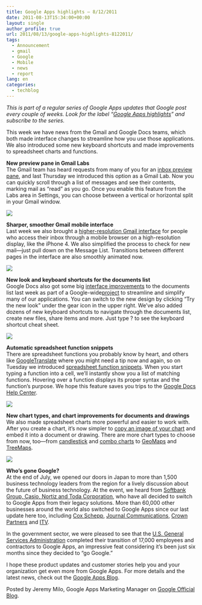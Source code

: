 ```yaml
---
title: Google Apps highlights – 8/12/2011
date: 2011-08-13T15:34:00+00:00
layout: single
author_profile: true
url: 2011/08/13/google-apps-highlights-8122011/
tags:
  - Announcement
  - gmail
  - Google
  - Mobile
  - news
  - report
lang: en
categories: 
  - techblog
---
```

_This is part of a regular series of Google Apps updates that Google post every couple of weeks. Look for the label “[Google Apps highlights](http://googleblog.blogspot.com/search/label/Google%20Apps%20highlights)” and subscribe to the series._

This week we have news from the Gmail and Google Docs teams, which both made interface changes to streamline how you use those applications. We also introduced some new keyboard shortcuts and made improvements to spreadsheet charts and functions.

**New preview pane in Gmail Labs**  
The Gmail team has heard requests from many of you for an [inbox preview pane](http://gmailblog.blogspot.com/2011/08/new-in-labs-preview-pane.html), and last Thursday we introduced this option as a Gmail Lab. Now you can quickly scroll through a list of messages and see their contents, marking mail as “read” as you go. Once you enable this feature from the Labs area in Settings, you can choose between a vertical or horizontal split in your Gmail window.

[![](http://1.bp.blogspot.com/-kx5SAU8rb00/TkaRCeKpE-I/AAAAAAAAD9o/EZVinryq5xM/s400/preview+pane.png)](http://1.bp.blogspot.com/-kx5SAU8rb00/TkaRCeKpE-I/AAAAAAAAD9o/EZVinryq5xM/s1600/preview+pane.png)

**Sharper, smoother Gmail mobile interface**  
Last week we also brought a [higher-resolution Gmail interface](http://gmailblog.blogspot.com/2011/08/gmail-for-mobile-now-sharper-and.html) for people who access their inbox through a mobile browser on a high-resolution display, like the iPhone 4. We also simplified the process to check for new mail—just pull down on the Message List. Transitions between different pages in the interface are also smoothly animated now.

[![](http://2.bp.blogspot.com/-9uxGTD1joFE/TkaQz_UPcCI/AAAAAAAAD9c/saXCt0f3CUo/s400/gmail+for+high+res.png)](http://2.bp.blogspot.com/-9uxGTD1joFE/TkaQz_UPcCI/AAAAAAAAD9c/saXCt0f3CUo/s1600/gmail+for+high+res.png)

**New look and keyboard shortcuts for the documents list**  
Google Docs also got some big [interface improvements](http://googledocs.blogspot.com/2011/08/try-out-new-look-and-keyboard-shortcuts.html) to the documents list last week as part of a Google-wide[project](http://googleblog.blogspot.com/2011/06/evolving-google-design-and-experience.html) to streamline and simplify many of our applications. You can switch to the new design by clicking “Try the new look” under the gear icon in the upper right. We’ve also added dozens of new keyboard shortcuts to navigate through the documents list, create new files, share items and more. Just type ? to see the keyboard shortcut cheat sheet.

[![](http://2.bp.blogspot.com/-FS9kkCmzmmI/TkaQ9Z6AXeI/AAAAAAAAD9k/wN2e70goEXg/s400/new+look+for+docs+list.png)](http://2.bp.blogspot.com/-FS9kkCmzmmI/TkaQ9Z6AXeI/AAAAAAAAD9k/wN2e70goEXg/s1600/new+look+for+docs+list.png)

**Automatic spreadsheet function snippets**  
There are spreadsheet functions you probably know by heart, and others like [GoogleTranslate](https://docs.google.com/support/bin/answer.py?answer=1388877) where you might need a tip now and again, so on Tuesday we introduced [spreadsheet function snippets](http://googledocs.blogspot.com/2011/08/making-google-spreadsheet-functions.html). When you start typing a function into a cell, we’ll instantly show you a list of matching functions. Hovering over a function displays its proper syntax and the function’s purpose. We hope this feature saves you trips to the [Google Docs Help Center](https://docs.google.com/support/bin/static.py?page=table.cs&topic=25273).

[![](http://4.bp.blogspot.com/-1H-VrfApOUw/TkaQwUestFI/AAAAAAAAD9Y/1_elzw-WdgQ/s400/auto+spreadsheet+fxn+snippets.png)](http://4.bp.blogspot.com/-1H-VrfApOUw/TkaQwUestFI/AAAAAAAAD9Y/1_elzw-WdgQ/s1600/auto+spreadsheet+fxn+snippets.png)

**New chart types, and chart improvements for documents and drawings**  
We also made spreadsheet charts more powerful and easier to work with. After you create a chart, it’s now simpler to [copy an image of your chart](http://googledocs.blogspot.com/2011/08/use-new-google-spreadsheets-charts-in.html) and embed it into a document or drawing. There are more chart types to choose from now, too—from [candlestick](https://docs.google.com/support/bin/answer.py?answer=1409777) and [combo charts](https://docs.google.com/support/bin/answer.py?answer=1409804) to [GeoMaps](https://docs.google.com/support/bin/answer.py?answer=1409802) and [TreeMaps](https://docs.google.com/support/bin/answer.py?answer=1409806).

[![](http://1.bp.blogspot.com/-QEINb6f_cGk/TkaQ5_e0c9I/AAAAAAAAD9g/h7AxgElCoq4/s400/new+charts.png)](http://1.bp.blogspot.com/-QEINb6f_cGk/TkaQ5_e0c9I/AAAAAAAAD9g/h7AxgElCoq4/s1600/new+charts.png)

**Who’s gone Google?**  
At the end of July, we opened our doors in Japan to more than 1,500 business technology leaders from the region for a lively discussion about the future of business technology. At the event, we heard from [Softbank Group, Casio, Nortiz and Toda Corporation](http://googleenterprise.blogspot.com/2011/08/google-apps-is-big-in-japan.html), who have all decided to switch to Google Apps from their legacy solutions. More than 60,000 other businesses around the world also switched to Google Apps since our last update here too, including [Cox Schepp](http://googleenterprise.blogspot.com/2011/08/cox-schepp-builds-in-more-productivity.html), [Journal Communications](http://googleenterprise.blogspot.com/2011/08/journal-communications-builds-new.html), [Crown Partners](http://googleenterprise.blogspot.com/2011/07/going-google-across-50-states-ohio.html) and [ITV](http://googleenterprise.blogspot.com/2011/07/itv-uks-biggest-commercial-broadcaster.html).

In the government sector, we were pleased to see that the [U.S. General Services Administration](http://googleenterprise.blogspot.com/2011/07/gsa-has-gone-google.html) completed their transition of 17,000 employees and contractors to Google Apps, an impressive feat considering it’s been just six months since they decided to “go Google.”

I hope these product updates and customer stories help you and your organization get even more from Google Apps. For more details and the latest news, check out the [Google Apps Blog](http://googleapps.blogspot.com/).

Posted by Jeremy Milo, Google Apps Marketing Manager on [Google Official Blog](http://googleblog.blogspot.com/).